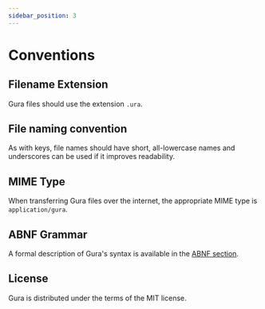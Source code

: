 ```yaml
---
sidebar_position: 3
---
```


# Conventions


## Filename Extension

Gura files should use the extension `.ura`.


## File naming convention

As with keys, file names should have short, all-lowercase names and underscores can be used if it improves readability.


## MIME Type

When transferring Gura files over the internet, the appropriate MIME type is `application/gura`.


## ABNF Grammar

A formal description of Gura's syntax is available in the [ABNF section][abnf].


## License

Gura is distributed under the terms of the MIT license.


[abnf]: abnf.md